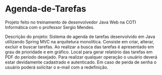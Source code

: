 # Agenda-de-Tarefas

Projeto feito no treinamento de desenvolvedor Java Web na COTI Informática com o professor Sergio Mendes.

Descrição do projeto:
Sistema de agenda de tarefas desenvolvido em Java utilizando Spring MVC na arquitetura monolítica.
Consiste em criar, alterar, excluir e buscar tarefas. Ao realizar a busca das tarefas é apresentado em grau de prioridade e em gráfico.
Local para gerar relatório das tarefas em PDF do período desejado. 
Para realizar qualquer operação o usuário deverá estar devidamente cadastrado e autenticado. Em caso de perda de senha o usuário poderá solicitar o e-mail com a redefinição. 



 
